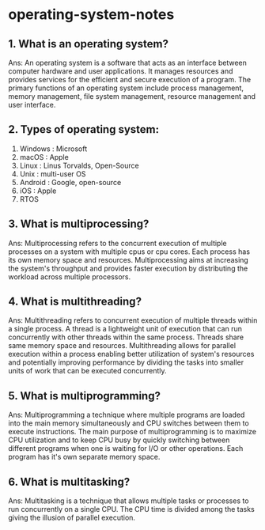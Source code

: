 # operating-system-notes

## 1. What is an operating system?
Ans: An operating system is a software that acts as an interface between computer hardware and user applications. It manages resources and provides services for the efficient and secure execution of a program. The primary functions of an operating system include process management, memory management, file system management, resource management and user interface.

## 2. Types of operating system:
1. Windows : Microsoft
2. macOS : Apple
3. Linux : Linus Torvalds, Open-Source
4. Unix : multi-user OS
5. Android : Google, open-source
6. iOS : Apple
7. RTOS

## 3. What is multiprocessing?
Ans: Multiprocessing refers to the concurrent execution of multiple processes on a system with multiple cpus or cpu cores. Each process has its own memory space and resources. Multiprocessing aims at increasing the system's throughput and provides faster execution by distributing the workload across multiple processors.

## 4. What is multithreading?
Ans: Multithreading refers to concurrent execution of multiple threads within a single process. A thread is a lightweight unit of execution that can run concurrently with other threads within the same process. Threads share same memory space and resources. Multithreading allows for parallel execution within a process enabling better utilization of system's resources and potentially improving performance by dividing the tasks into smaller units of work that can be executed concurrently.

## 5. What is multiprogramming?
Ans: Multiprogramming a technique where multiple programs are loaded into the main memory simultaneously and CPU switches between them to execute instructions. The main purpose of multiprogramming is to maximize CPU utilization and to keep CPU busy by quickly switching between different programs when one is waiting for I/O or other operations. Each program has it's own separate memory space.

## 6. What is multitasking?
Ans: Multitasking is a technique that allows multiple tasks or processes to run concurrently on a single CPU. The CPU time is divided among the tasks giving the illusion of parallel execution. 




